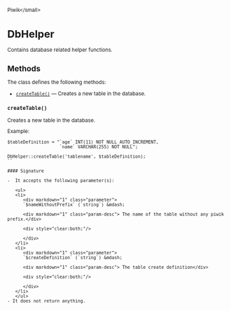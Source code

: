 <small>Piwik\</small>

DbHelper
========

Contains database related helper functions.

Methods
-------

The class defines the following methods:

- [`createTable()`](#createtable) &mdash; Creates a new table in the database.

<a name="createtable" id="createtable"></a>
<a name="createTable" id="createTable"></a>
### `createTable()` 
Creates a new table in the database.

Example:
```
$tableDefinition = "`age` INT(11) NOT NULL AUTO_INCREMENT,
                    `name` VARCHAR(255) NOT NULL";

DbHelper::createTable('tablename', $tableDefinition);
``

#### Signature

-  It accepts the following parameter(s):

   <ul>
   <li>
      <div markdown="1" class="parameter">
      `$nameWithoutPrefix` (`string`) &mdash;

      <div markdown="1" class="param-desc"> The name of the table without any piwik prefix.</div>

      <div style="clear:both;"/>

      </div>
   </li>
   <li>
      <div markdown="1" class="parameter">
      `$createDefinition` (`string`) &mdash;

      <div markdown="1" class="param-desc"> The table create definition</div>

      <div style="clear:both;"/>

      </div>
   </li>
   </ul>
- It does not return anything.

